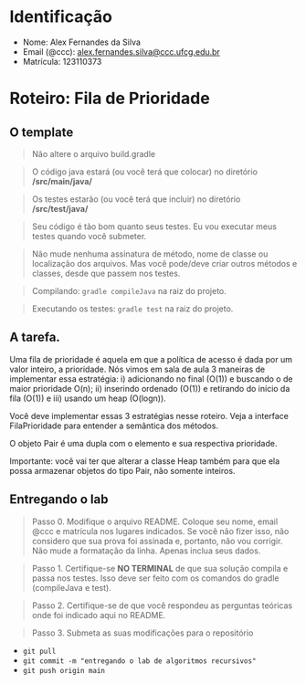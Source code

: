 # Identificação

* Nome: Alex Fernandes da Silva
* Email (@ccc): alex.fernandes.silva@ccc.ufcg.edu.br
* Matrícula: 123110373

# Roteiro: Fila de Prioridade

## O template

> Não altere o arquivo build.gradle

> O código java estará (ou você terá que colocar) no diretório **/src/main/java/**

> Os testes estarão (ou você terá que incluir) no diretório **/src/test/java/**

> Seu código é tão bom quanto seus testes. Eu vou executar meus testes quando você submeter.

> Não mude nenhuma assinatura de método, nome de classe ou localização dos arquivos. Mas você pode/deve criar outros métodos e classes, desde que passem nos testes.

> Compilando: `gradle compileJava` na raiz do projeto.

> Executando os testes: `gradle test` na raiz do projeto.

## A tarefa. 

Uma fila de prioridade é aquela em que a política de acesso é dada por um valor inteiro, a prioridade. Nós vimos em sala de aula 3 maneiras de implementar essa estratégia: i) adicionando no final (O(1)) e buscando o de maior prioridade O(n); ii) inserindo ordenado (O(1)) e retirando do início
da fila (O(1)) e iii) usando um heap (O(logn)).

Você deve implementar essas 3 estratégias nesse roteiro. Veja a interface FilaPrioridade para entender a semântica dos métodos. 

O objeto Pair é uma dupla com o elemento e sua respectiva prioridade.

Importante: você vai ter que alterar a classe Heap também para que ela possa armazenar objetos do tipo Pair, não somente inteiros.


## Entregando o lab

> Passo 0. Modifique o arquivo README. Coloque seu nome, email @ccc e matrícula nos lugares indicados. Se você não fizer isso, não considero que sua prova foi assinada e, portanto, não vou corrigir. Não mude a formatação da linha. Apenas inclua seus dados.

> Passo 1. Certifique-se **NO TERMINAL** de que sua solução compila e passa nos testes. Isso deve ser feito com os comandos do gradle (compileJava e test).

> Passo 2. Certifique-se de que você respondeu as perguntas teóricas onde foi indicado aqui no README.

> Passo 3. Submeta as suas modificações para o repositório

  * `git pull`
  * `git commit -m "entregando o lab de algoritmos recursivos"`
  * `git push origin main`

